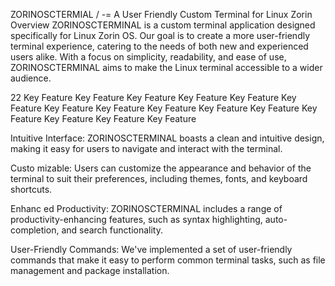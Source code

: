 ZORINOSCTERMIAL   /  -=  A User Friendly Custom Terminal for Linux Zorin
Overview 
ZORINOSCTERMINAL is a custom terminal application designed specifically for Linux Zorin OS. Our goal is to create a more user-friendly terminal experience, catering to the needs of both new and experienced users alike. With a focus on simplicity, readability, and ease of use, ZORINOSCTERMINAL aims to make the Linux terminal accessible to a wider audience.


22
Key Feature Key Feature Key Feature Key Feature Key Feature Key Feature Key Feature Key Feature Key Feature Key Feature Key Feature Key Feature Key Feature Key Feature Key Feature 


                                            
Intuitive Interface: ZORINOSCTERMINAL boasts a clean and intuitive design, making it easy for users to navigate and interact with the terminal.

Custo
mizable: Users can customize the appearance and behavior of the terminal to suit their preferences, including themes, fonts, and keyboard shortcuts.
 
Enhanc
ed Productivity: ZORINOSCTERMINAL includes a range of productivity-enhancing features, such as syntax highlighting, auto-completion, and search functionality.

User-Friendly Commands: We've implemented a set of user-friendly commands that make it easy to perform common terminal tasks, such as file management and package installation.
